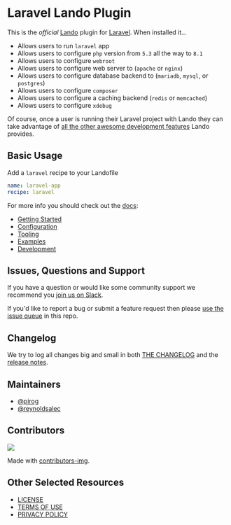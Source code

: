 # Laravel Lando Plugin

This is the _official_ [Lando](https://lando.dev) plugin for [Laravel](https://laravel.com). When installed it...

* Allows users to run `laravel` app
* Allows users to configure `php` version from `5.3` all the way to `8.1`
* Allows users to configure `webroot`
* Allows users to configure web server to (`apache` or `nginx`)
* Allows users to configure database backend to (`mariadb`, `mysql`, or `postgres`)
* Allows users to configure `composer`
* Allows users to configure a caching backend (`redis` or `memcached`)
* Allows users to configure `xdebug`

Of course, once a user is running their Laravel project with Lando they can take advantage of [all the other awesome development features](https://docs.lando.dev) Lando provides.

## Basic Usage

Add a `laravel` recipe to your Landofile

```yaml
name: laravel-app
recipe: laravel
```

For more info you should check out the [docs](https://docs.lando.dev/laravel):

* [Getting Started](https://docs.lando.dev/laravel/)
* [Configuration](https://docs.lando.dev/laravel/config.html)
* [Tooling](https://docs.lando.dev/laravel/tooling.html)
* [Examples](https://github.com/lando/laravel/tree/main/examples)
* [Development](https://docs.lando.dev/laravel/development.html)

## Issues, Questions and Support

If you have a question or would like some community support we recommend you [join us on Slack](https://launchpass.com/devwithlando).

If you'd like to report a bug or submit a feature request then please [use the issue queue](https://github.com/lando/laravel/issues/new/choose) in this repo.

## Changelog

We try to log all changes big and small in both [THE CHANGELOG](https://github.com/lando/laravel/blob/main/CHANGELOG.md) and the [release notes](https://github.com/lando/laravel/releases).


## Maintainers

* [@pirog](https://github.com/pirog)
* [@reynoldsalec](https://github.com/reynoldsalec)

## Contributors

<a href="https://github.com/lando/laravel/graphs/contributors">
  <img src="https://contrib.rocks/image?repo=lando/laravel" />
</a>

Made with [contributors-img](https://contrib.rocks).

## Other Selected Resources

* [LICENSE](/LICENSE)
* [TERMS OF USE](https://docs.lando.dev/terms)
* [PRIVACY POLICY](https://docs.lando.dev/privacy)

